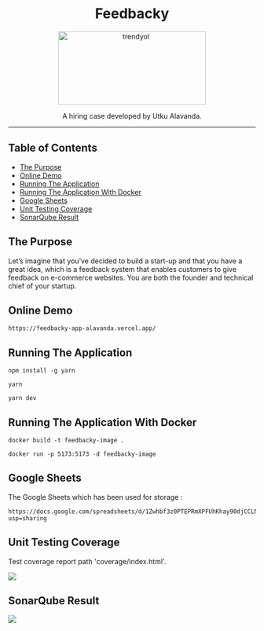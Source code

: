 <div align="center">
<h1>Feedbacky</h1>

<a href="https://www.trendyol.com">
  <img
    height="150"
    width="300"
    alt="trendyol"
    src="https://play-lh.googleusercontent.com/T4ZGl4MTMAso2lkzjiT8G_g78OGjJg6TOKfis0VpRDJALP4RgzJWTSpwv8dy09SyI8s"
  />
</a>

<p>A hiring case developed by Utku Alavanda.</p>
</div>

<hr />

## Table of Contents

<!-- START doctoc generated TOC please keep comment here to allow auto update -->
<!-- DON'T EDIT THIS SECTION, INSTEAD RE-RUN doctoc TO UPDATE -->

- [The Purpose](#the-purpose)
- [Online Demo](#online-demo)
- [Running The Application](#running-the-application)
- [Running The Application With Docker](#running-the-application-with-docker)
- [Google Sheets](#google-sheets)
- [Unit Testing Coverage](#unit-testing-coverage)
- [SonarQube Result](#sonarqube-result)

<!-- END doctoc generated TOC please keep comment here to allow auto update -->

## The Purpose

Let’s imagine that you’ve decided to build a start-up and that you have a great idea, which is a feedback system that enables customers to give feedback on e-commerce websites. You are both the founder and technical chief of your startup.

## Online Demo

```
https://feedbacky-app-alavanda.vercel.app/
```

## Running The Application

```
npm install -g yarn
```
```
yarn
```
```
yarn dev
```
## Running The Application With Docker

```
docker build -t feedbacky-image .
```
```
docker run -p 5173:5173 -d feedbacky-image
```

## Google Sheets

The Google Sheets which has been used for storage :

```
https://docs.google.com/spreadsheets/d/1Zwhbf3z0PTEPRmXPFUhKhay90djCCLNfs9oX56whkWk/edit?usp=sharing
```

## Unit Testing Coverage

Test coverage report path 'coverage/index.html'.

![](public/readme_images/Coverage_Image.PNG)

## SonarQube Result

![](public/readme_images/Sonarqube-Results.PNG)
